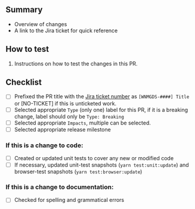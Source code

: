 ## Summary

- Overview of changes
- A link to the Jira ticket for quick reference

## How to test

1. Instructions on how to test the changes in this PR.

## Checklist

- [ ] Prefixed the PR title with the [Jira ticket number](https://jira.cms.gov/projects/WNMGDS/) as `[WNMGDS-####] Title` or [NO-TICKET] if this is unticketed work.
- [ ] Selected appropriate `Type` (only one) label for this PR, if it is a breaking change, label should only be `Type: Breaking`
- [ ] Selected appropriate `Impacts`, multiple can be selected.
- [ ] Selected appropriate release milestone

<!-- Feel free to remove items or sections that are not applicable -->

### If this is a change to code:

- [ ] Created or updated unit tests to cover any new or modified code
- [ ] If necessary, updated unit-test snapshots (`yarn test:unit:update`) and browser-test snapshots (`yarn test:browser:update`)

### If this is a change to documentation:

- [ ] Checked for spelling and grammatical errors

